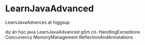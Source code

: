 # LearnJavaAdvanced
LearnJavaAdverces at higgsup

dự án học java LearnJavaAdvanced gồm có.
 HandlingExceptions
 Concurrency
 MemoryManagement
 ReflectionAndAnnotations
